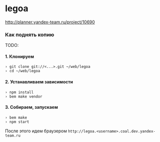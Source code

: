 legoa
=====

http://planner.yandex-team.ru/project/10690

### Как поднять копию

TODO:

#### 1. Клонируем

```
› git clone git://<...>.git ~/web/legoa
› cd ~/web/legoa
```

#### 2. Устанавливаем зависимости

```
› npm install
› bem make vendor
```

#### 3. Собираем, запускаем

```
› bem make
› npm start
```

После этого идем браузером `http://legoa.<username>.coal.dev.yandex-team.ru`

